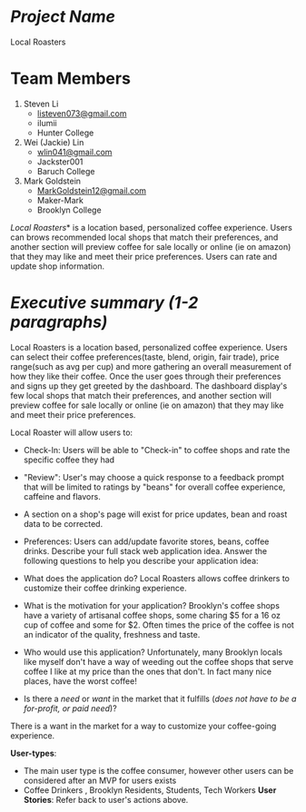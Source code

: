 # *Project Name*
 Local Roasters
 
# Team Members 
1. Steven Li
   - listeven073@gmail.com
   - ilumii
   - Hunter College
2. Wei (Jackie) Lin
   - wlin041@gmail.com
   - Jackster001
   - Baruch College
3. Mark Goldstein
   - MarkGoldstein12@gmail.com
   - Maker-Mark
   - Brooklyn College

*Local Roasters** is a location based, personalized coffee experience.   Users can brows recommended  local shops that match their preferences, and another section will preview coffee for sale locally or online (ie on amazon)  that they may like and meet their price preferences. Users can rate and update shop information.

# *Executive summary (1-2 paragraphs)*

Local Roasters is a location based, personalized coffee experience.  Users can select their coffee preferences(taste, blend, origin, fair trade), price range(such as avg per cup) and more gathering an overall measurement of how they like their coffee. Once the user goes through their preferences and signs up they get greeted by the dashboard. The dashboard display's few local shops that match their preferences, and another section will preview coffee for sale locally or online (ie on amazon)  that they may like and meet their price preferences.

 Local Roaster will allow users to:
   - Check-In: Users will be able to "Check-in" to coffee shops and rate the specific coffee they had
   - "Review": User's may choose a quick response to a feedback prompt that will be limited to ratings by "beans" for overall coffee experience, caffeine and flavors.
   - A section on a shop's page will exist for price updates, bean and roast data to be corrected.
   - Preferences: Users can add/update favorite stores, beans,  coffee drinks.
 Describe your full stack web application idea. Answer the following questions to help you describe your application idea:
   - What does the application do?
    Local Roasters allows coffee drinkers to customize their coffee drinking experience.
   - What is the motivation for your application?
    Brooklyn's coffee shops have a variety of artisanal  coffee shops, some charing $5 for a 16 oz cup of coffee and some for $2. Often times the price of the coffee is not an indicator of the quality, freshness and taste. 
   
   - Who would use this application?
    Unfortunately, many Brooklyn locals like myself don't have a way of weeding out the coffee shops that serve coffee I like at my price than the ones that don't. In fact many nice places, have the worst coffee!

   - Is there a *need* or *want* in the market that it fulfills (*does not have to be a for-profit, or paid need*)?

   There is a want in the market for a way to customize your coffee-going experience.
   
 **User-types**:
 - The main user type is the coffee consumer, however other users can be considered after an MVP for users exists
 - Coffee Drinkers , Brooklyn Residents, Students, Tech Workers
 **User Stories**:
    Refer back to user's actions above.
     
  
    
